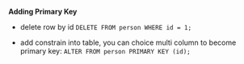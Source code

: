 **Adding Primary Key**

- delete row by id `DELETE FROM person WHERE id = 1;`

- add constrain into table, you can choice multi column to become primary key: `ALTER FROM person PRIMARY KEY (id);`